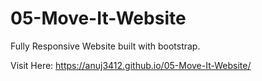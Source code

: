 # 05-Move-It-Website

Fully Responsive Website built with bootstrap.

Visit Here: https://anuj3412.github.io/05-Move-It-Website/
